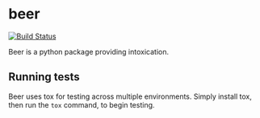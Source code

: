 # beer
[![Build Status](https://travis-ci.org/schae234/Beer.svg?branch=master)](https://travis-ci.org/schae234/Beer)

Beer is a python package providing intoxication.

## Running tests
Beer uses tox for testing across multiple environments. Simply install tox, then
run the `tox` command, to begin testing.
